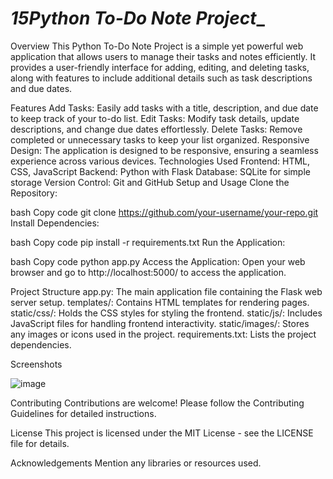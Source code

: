 # _15Python To-Do Note Project__
Overview
This Python To-Do Note Project is a simple yet powerful web application that allows users to manage their tasks and notes efficiently. It provides a user-friendly interface for adding, editing, and deleting tasks, along with features to include additional details such as task descriptions and due dates.

Features
Add Tasks: Easily add tasks with a title, description, and due date to keep track of your to-do list.
Edit Tasks: Modify task details, update descriptions, and change due dates effortlessly.
Delete Tasks: Remove completed or unnecessary tasks to keep your list organized.
Responsive Design: The application is designed to be responsive, ensuring a seamless experience across various devices.
Technologies Used
Frontend: HTML, CSS, JavaScript
Backend: Python with Flask
Database: SQLite for simple storage
Version Control: Git and GitHub
Setup and Usage
Clone the Repository:

bash
Copy code
git clone https://github.com/your-username/your-repo.git
Install Dependencies:

bash
Copy code
pip install -r requirements.txt
Run the Application:

bash
Copy code
python app.py
Access the Application:
Open your web browser and go to http://localhost:5000/ to access the application.

Project Structure
app.py: The main application file containing the Flask web server setup.
templates/: Contains HTML templates for rendering pages.
static/css/: Holds the CSS styles for styling the frontend.
static/js/: Includes JavaScript files for handling frontend interactivity.
static/images/: Stores any images or icons used in the project.
requirements.txt: Lists the project dependencies.

Screenshots

![image](https://github.com/Anandoptimus/Day89/assets/101982906/ec62ed5e-07cd-46fc-8e64-22289254cb70)

Contributing
Contributions are welcome! Please follow the Contributing Guidelines for detailed instructions.

License
This project is licensed under the MIT License - see the LICENSE file for details.

Acknowledgements
Mention any libraries or resources used.
